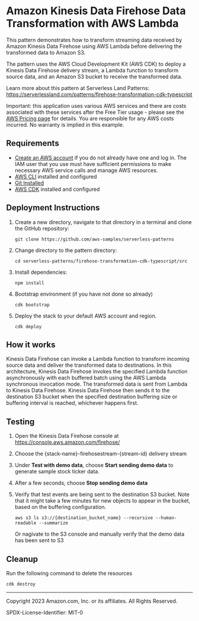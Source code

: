 # Amazon Kinesis Data Firehose Data Transformation with AWS Lambda

This pattern demonstrates how to transform streaming data received by Amazon Kinesis Data Firehose using AWS Lambda before delivering the transformed data to Amazon S3.

The pattern uses the AWS Cloud Development Kit (AWS CDK) to deploy a Kinesis Data Firehose delivery stream, a Lambda function to transform source data, and an Amazon S3 bucket to receive the transformed data. 

Learn more about this pattern at Serverless Land Patterns: https://serverlessland.com/patterns/firehose-transformation-cdk-typescript

Important: this application uses various AWS services and there are costs associated with these services after the Free Tier usage - please see the [AWS Pricing page](https://aws.amazon.com/pricing/) for details. You are responsible for any AWS costs incurred. No warranty is implied in this example.

## Requirements

* [Create an AWS account](https://portal.aws.amazon.com/gp/aws/developer/registration/index.html) if you do not already have one and log in. The IAM user that you use must have sufficient permissions to make necessary AWS service calls and manage AWS resources.
* [AWS CLI](https://docs.aws.amazon.com/cli/latest/userguide/install-cliv2.html) installed and configured
* [Git Installed](https://git-scm.com/book/en/v2/Getting-Started-Installing-Git)
* [AWS CDK](https://docs.aws.amazon.com/cdk/latest/guide/cli.html) installed and configured

## Deployment Instructions

1. Create a new directory, navigate to that directory in a terminal and clone the GitHub repository:
    ```
    git clone https://github.com/aws-samples/serverless-patterns
    ```
1. Change directory to the pattern directory:
    ```
    cd serverless-patterns/firehose-transformation-cdk-typescript/src
    ```
1. Install dependencies:
   ```
   npm install
   ```
1. Bootstrap environment (if you have not done so already)
    ```
    cdk bootstrap
    ```
1. Deploy the stack to your default AWS account and region.
    ```
    cdk deploy
    ```

## How it works

Kinesis Data Firehose can invoke a Lambda function to transform incoming source data and deliver the transformed data to destinations. In this architecture, Kinesis Data Firehose invokes the specified Lambda function asynchronously with each buffered batch using the AWS Lambda synchronous invocation mode. The transformed data is sent from Lambda to Kinesis Data Firehose. Kinesis Data Firehose then sends it to the destination S3 bucket when the specified destination buffering size or buffering interval is reached, whichever happens first.

## Testing

1. Open the Kinesis Data Firehose console at https://console.aws.amazon.com/firehose/

2. Choose the {stack-name}-firehosestream-{stream-id} delivery stream

3. Under **Test with demo data**, choose **Start sending demo data** to generate sample stock ticker data.

4. After a few seconds, choose **Stop sending demo data**

5. Verify that test events are being sent to the destination S3 bucket. Note that it might take a few minutes for new objects to appear in the bucket, based on the buffering configuration.

    ```
    aws s3 ls s3://{destination_bucket_name} --recursive --human-readable --summarize
    ```

    Or nagivate to the S3 console and manually verify that the demo data has been sent to S3

## Cleanup
 
Run the following command to delete the resources

```bash
cdk destroy
```

----
Copyright 2023 Amazon.com, Inc. or its affiliates. All Rights Reserved.

SPDX-License-Identifier: MIT-0